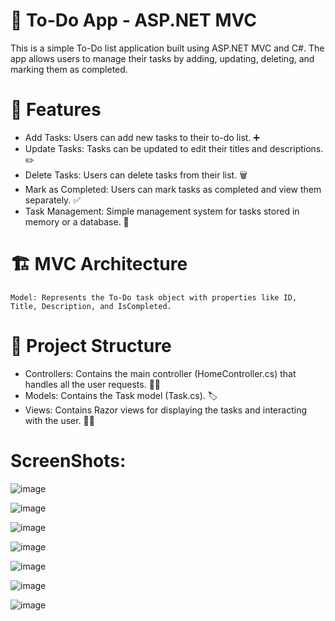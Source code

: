# 📝 To-Do App - ASP.NET MVC

This is a simple To-Do list application built using ASP.NET MVC and C#. The app allows users to manage their tasks by adding, updating, deleting, and marking them as completed.

# 🚀 Features
- Add Tasks: Users can add new tasks to their to-do list. ➕
- Update Tasks: Tasks can be updated to edit their titles and descriptions. ✏️
- Delete Tasks: Users can delete tasks from their list. 🗑️
- Mark as Completed: Users can mark tasks as completed and view them separately. ✅
- Task Management: Simple management system for tasks stored in memory or a database. 🔄

# 🏗️ MVC Architecture

    Model: Represents the To-Do task object with properties like ID, Title, Description, and IsCompleted.
    
# 📂 Project Structure
- Controllers: Contains the main controller (HomeController.cs) that handles all the user requests. 🧑‍💻
- Models: Contains the Task model (Task.cs). 🏷️
- Views: Contains Razor views for displaying the tasks and interacting with the user. 👩‍💻


# ScreenShots:

![image](https://github.com/user-attachments/assets/56e1fb19-736a-4eec-aed8-817c9e2d7f48)

![image](https://github.com/user-attachments/assets/2d8f42a6-c560-4dc0-a5b2-fada5a7bd617)

![image](https://github.com/user-attachments/assets/2bfb6ac6-a3f0-4836-a381-c777a1941757)

![image](https://github.com/user-attachments/assets/00db75a0-2803-4985-90e0-31085f7d653d)

![image](https://github.com/user-attachments/assets/91458168-2171-4bd1-acd3-3e9fea64497c)

![image](https://github.com/user-attachments/assets/ce09a01e-556d-4543-9d42-f87c30d6bccc)

![image](https://github.com/user-attachments/assets/389fa578-dd19-4983-b124-7b18cf52cde9)




